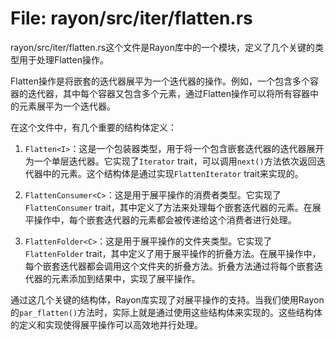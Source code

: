 # File: rayon/src/iter/flatten.rs

rayon/src/iter/flatten.rs这个文件是Rayon库中的一个模块，定义了几个关键的类型用于处理Flatten操作。

Flatten操作是将嵌套的迭代器展平为一个迭代器的操作。例如，一个包含多个容器的迭代器，其中每个容器又包含多个元素，通过Flatten操作可以将所有容器中的元素展平为一个迭代器。

在这个文件中，有几个重要的结构体定义：

1. `Flatten<I>`：这是一个包装器类型，用于将一个包含嵌套迭代器的迭代器展开为一个单层迭代器。它实现了`Iterator` trait，可以调用`next()`方法依次返回迭代器中的元素。这个结构体是通过实现`FlattenIterator` trait来实现的。

2. `FlattenConsumer<C>`：这是用于展平操作的消费者类型。它实现了`FlattenConsumer` trait，其中定义了方法来处理每个嵌套迭代器的元素。在展平操作中，每个嵌套迭代器的元素都会被传递给这个消费者进行处理。

3. `FlattenFolder<C>`：这是用于展平操作的文件夹类型。它实现了`FlattenFolder` trait，其中定义了用于展平操作的折叠方法。在展平操作中，每个嵌套迭代器都会调用这个文件夹的折叠方法。折叠方法通过将每个嵌套迭代器的元素添加到结果中，实现了展平操作。

通过这几个关键的结构体，Rayon库实现了对展平操作的支持。当我们使用Rayon的`par_flatten()`方法时，实际上就是通过使用这些结构体来实现的。这些结构体的定义和实现使得展平操作可以高效地并行处理。

